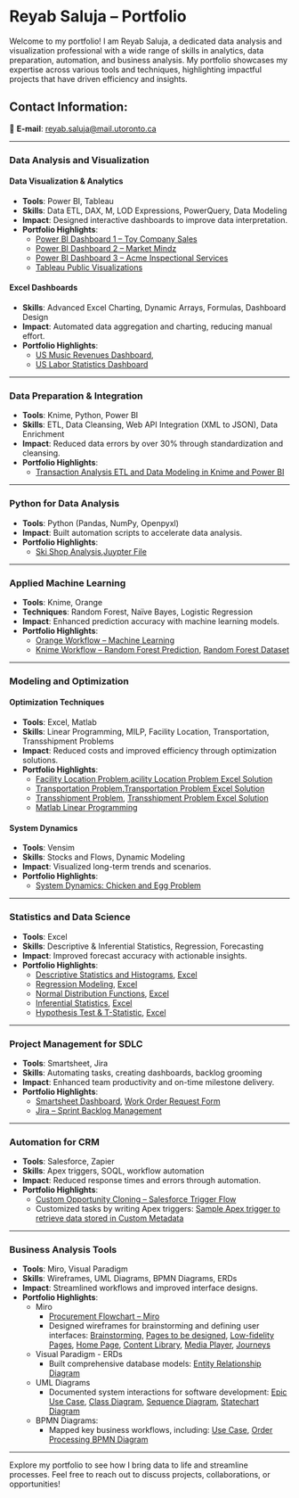 # Reyab Saluja – Portfolio

Welcome to my portfolio! I am Reyab Saluja, a dedicated data analysis and visualization professional with a wide range of skills in analytics, data preparation, automation, and business analysis. My portfolio showcases my expertise across various tools and techniques, highlighting impactful projects that have driven efficiency and insights.

## Contact Information:
📧 **E-mail**: [reyab.saluja@mail.utoronto.ca](mailto:reyab.saluja@mail.utoronto.ca)

---

### **Data Analysis and Visualization**
#### **Data Visualization & Analytics**
- **Tools**: Power BI, Tableau  
- **Skills**: Data ETL, DAX, M, LOD Expressions, PowerQuery, Data Modeling  
- **Impact**: Designed interactive dashboards to improve data interpretation.  
- **Portfolio Highlights**:  
  - [Power BI Dashboard 1 – Toy Company Sales](https://app.powerbi.com/view?r=eyJrIjoiMTk0NDMyNGUtYWI1OC00ZjQxLWE3YzMtNzZlZmUyNzhjZDYwIiwidCI6ImJkMjk4MTgxLWYwMTEtNDNmYy05NTNjLTdhY2E4ZGY1NTJhNCJ9)  
  - [Power BI Dashboard 2 – Market Mindz](https://app.powerbi.com/view?r=eyJrIjoiNmIwNTFiMGEtODliMS00NTdkLTkyNTItNGRmMmM3YWEwNTE5IiwidCI6ImJkMjk4MTgxLWYwMTEtNDNmYy05NTNjLTdhY2E4ZGY1NTJhNCJ9&pageName=ReportSection)  
  - [Power BI Dashboard 3 – Acme Inspectional Services](https://app.powerbi.com/view?r=eyJrIjoiM2Y0MDdkODQtM2JhNi00NWNlLTlhZTktOTI1NDkxZGIyZTk2IiwidCI6ImJkMjk4MTgxLWYwMTEtNDNmYy05NTNjLTdhY2E4ZGY1NTJhNCJ9)  
  - [Tableau Public Visualizations](https://public.tableau.com/app/profile/reyab.saluja/vizzes)

#### **Excel Dashboards**
- **Skills**: Advanced Excel Charting, Dynamic Arrays, Formulas, Dashboard Design  
- **Impact**: Automated data aggregation and charting, reducing manual effort.  
- **Portfolio Highlights**:  
  - [US Music Revenues Dashboard](https://onedrive.live.com/personal/fc9749ad90b11dba/_layouts/15/Doc.aspx?sourcedoc=%7B1c2c4bf3-ae24-45db-a7a0-65fb15e66329%7D&action=default&redeem=aHR0cHM6Ly8xZHJ2Lm1zL3gvYy9mYzk3NDlhZDkwYjExZGJhL0VmTkxMQndrcnR0RnA2QmwteFhtWXlrQllCRTlUc3A0UXQyX1lycE91ZEZLY3c_ZT1lak5oWmg&slrid=00000000-0000-0000-0000-000000000000&originalPath=aHR0cHM6Ly8xZHJ2Lm1zL3gvYy9mYzk3NDlhZDkwYjExZGJhL0VmTkxMQndrcnR0RnA2QmwteFhtWXlrQllCRTlUc3A0UXQyX1lycE91ZEZLY3c_cnRpbWU9VFFRNUdqNF8zVWc&CID=05610b0c-6118-43e3-856a-e4ad71666b2c&_SRM=0:G:53),
  - [US Labor Statistics Dashboard](https://onedrive.live.com/:x:/g/personal/FC9749AD90B11DBA/EdrTZuLhHmVIrk4TVjSnWWwBVFYFFcceQbyvJqvtENYuLA?resid=FC9749AD90B11DBA!se266d3da1ee14865ae4e135634a7596c&ithint=file%2Cxlsx&e=s1zV2d&migratedtospo=true&redeem=aHR0cHM6Ly8xZHJ2Lm1zL3gvYy9mYzk3NDlhZDkwYjExZGJhL0VkclRadUxoSG1WSXJrNFRWalNuV1d3QlZGWUZGY2NlUWJ5dkpxdnRFTll1TEE_ZT1zMXpWMmQ)  

---

### **Data Preparation & Integration**
- **Tools**: Knime, Python, Power BI  
- **Skills**: ETL, Data Cleansing, Web API Integration (XML to JSON), Data Enrichment  
- **Impact**: Reduced data errors by over 30% through standardization and cleansing.  
- **Portfolio Highlights**:  
  - [Transaction Analysis ETL and Data Modeling in Knime and Power BI](https://onedrive.live.com/?redeem=aHR0cHM6Ly8xZHJ2Lm1zL2IvYy9mYzk3NDlhZDkwYjExZGJhL0VmVDBUQlAxZW9CRHJuMFYyc3R0WVFFQjYxM0d6ZERmLUc2d1F1a0xPUWF0V3c%5FZT1DWnY0Tlk&cid=FC9749AD90B11DBA&id=FC9749AD90B11DBA%21s134cf4f47af54380ae7d15dacb6d6101&parId=FC9749AD90B11DBA%21402&o=OneUp)

---

### **Python for Data Analysis**
- **Tools**: Python (Pandas, NumPy, Openpyxl)  
- **Impact**: Built automation scripts to accelerate data analysis.  
- **Portfolio Highlights**:  
  - [Ski Shop Analysis](https://onedrive.live.com/?cid=FC9749AD90B11DBA&id=FC9749AD90B11DBA%21sf18e36f8ee7e4afab8f35174c6d1f4bc&parId=FC9749AD90B11DBA%21294&o=OneUp),[Juypter File](https://onedrive.live.com/?redeem=aHR0cHM6Ly8xZHJ2Lm1zL3UvYy9mYzk3NDlhZDkwYjExZGJhL0VXcHBfek1GU3N4Rmg5V0dFYXdmdDdJQlZHczN6S3NILWV0Z2xhTlJ0UEZqS0E%5FZT1YYUtDdno&cid=FC9749AD90B11DBA&id=FC9749AD90B11DBA%21s33ff696a4a0545cc87d58611ac1fb7b2&parId=FC9749AD90B11DBA%21294&o=OneUp)

---

### **Applied Machine Learning**
- **Tools**: Knime, Orange  
- **Techniques**: Random Forest, Naïve Bayes, Logistic Regression  
- **Impact**: Enhanced prediction accuracy with machine learning models.  
- **Portfolio Highlights**:  
  - [Orange Workflow – Machine Learning](https://onedrive.live.com/?redeem=aHR0cHM6Ly8xZHJ2Lm1zL2IvYy9mYzk3NDlhZDkwYjExZGJhL0VSbGtTTUJ1Q2pkQ3Z4MHo5elByOXJRQmtTSEoydXNLSkVJdUFRcFdCRDVFY0E%5FZT0wSG90cW4&cid=FC9749AD90B11DBA&id=FC9749AD90B11DBA%21sc04864190a6e4237bf1d33f733ebf6b4&parId=FC9749AD90B11DBA%21634&o=OneUp)  
  - [Knime Workflow – Random Forest Prediction](https://onedrive.live.com/?redeem=aHR0cHM6Ly8xZHJ2Lm1zL2IvYy9mYzk3NDlhZDkwYjExZGJhL0VaWnloVGJfSlp0RGwxWWZIUHhBLVg4Qk5YTFpWMGowZy13Ukw2amthYi0ydUE%5FZT0wSDdSRTE&cid=FC9749AD90B11DBA&id=FC9749AD90B11DBA%21s3685729625ff439b97561f1cfc40f97f&parId=FC9749AD90B11DBA%21409&o=OneUp), [Random Forest Dataset](https://onedrive.live.com/:x:/g/personal/FC9749AD90B11DBA/ESWvB3XVXNdPpRQj0V9YDyIBAJVAC-N7zD1sZFuLxyIbjQ?resid=FC9749AD90B11DBA!s7507af255cd54fd7a51423d15f580f22&ithint=file%2Cxlsx&e=OBrwbc&migratedtospo=true&redeem=aHR0cHM6Ly8xZHJ2Lm1zL3gvYy9mYzk3NDlhZDkwYjExZGJhL0VTV3ZCM1hWWE5kUHBSUWowVjlZRHlJQkFKVkFDLU43ekQxc1pGdUx4eUlialE_ZT1PQnJ3YmM)

---

### **Modeling and Optimization**
#### **Optimization Techniques**
- **Tools**: Excel, Matlab  
- **Skills**: Linear Programming, MILP, Facility Location, Transportation, Transshipment Problems  
- **Impact**: Reduced costs and improved efficiency through optimization solutions.  
- **Portfolio Highlights**:  
  - [Facility Location Problem](https://onedrive.live.com/?redeem=aHR0cHM6Ly8xZHJ2Lm1zL2IvYy9mYzk3NDlhZDkwYjExZGJhL0VVbmhmXzJCT2RwSXNlb0tZbkJBdGxNQkhIWmgtemZ5UlVFbkxCR2JZeU1hZlE%5FZT1iRG9YTHo&cid=FC9749AD90B11DBA&id=FC9749AD90B11DBA%21sfd7fe149398148dab1ea0a627040b653&parId=FC9749AD90B11DBA%21282&o=OneUp),[acility Location Problem Excel Solution](https://onedrive.live.com/:x:/g/personal/FC9749AD90B11DBA/EQ1eK6QaYs5AsumOhFcHp04B51jZPsXPOI6O-5NLS_f5EQ?resid=FC9749AD90B11DBA!sa42b5e0d621a40ceb2e98e845707a74e&ithint=file%2Cxlsx&e=GT0Dho&migratedtospo=true&redeem=aHR0cHM6Ly8xZHJ2Lm1zL3gvYy9mYzk3NDlhZDkwYjExZGJhL0VRMWVLNlFhWXM1QXN1bU9oRmNIcDA0QjUxalpQc1hQT0k2Ty01TkxTX2Y1RVE_ZT1HVDBEaG8)
  - [Transportation Problem](https://onedrive.live.com/?redeem=aHR0cHM6Ly8xZHJ2Lm1zL2IvYy9mYzk3NDlhZDkwYjExZGJhL0VlSndvLVZQVm5wQnBUbGtNdkNRel9NQkw5Y1NFcDBxWG5ydG1XbTdVQVlCSEE%5FZT10Qlg5Y25t&cid=FC9749AD90B11DBA&id=FC9749AD90B11DBA%21se5a370e2564f417aa5396432f090cff3&parId=FC9749AD90B11DBA%21286&o=OneUp),[Transportation Problem Excel Solution](https://onedrive.live.com/:x:/g/personal/FC9749AD90B11DBA/EWAQTCa68ylFnxedkggVL9oBifBGXcU7SoI6jZn2KeeMAQ?resid=FC9749AD90B11DBA!s264c1060f3ba45299f179d9208152fda&ithint=file%2Cxlsx&e=eZIq6I&migratedtospo=true&redeem=aHR0cHM6Ly8xZHJ2Lm1zL3gvYy9mYzk3NDlhZDkwYjExZGJhL0VXQVFUQ2E2OHlsRm54ZWRrZ2dWTDlvQmlmQkdYY1U3U29JNmpabjJLZWVNQVE_ZT1lWklxNkk)
  - [Transshipment Problem](https://onedrive.live.com/?redeem=aHR0cHM6Ly8xZHJ2Lm1zL2IvYy9mYzk3NDlhZDkwYjExZGJhL0ViVlFhWGRoZG50SHJKbC1WZUQ1bVBFQlJFY09KMlg2QmotRzI4QU96YlNCQ0E%5FZT1maWJsMXNjb20&cid=FC9749AD90B11DBA&id=FC9749AD90B11DBA%21s776950b57661477bac997e55e0f998f1&parId=FC9749AD90B11DBA%21288&o=OneUp), [Transshipment Problem Excel Solution](https://onedrive.live.com/:x:/g/personal/FC9749AD90B11DBA/EShCEfBc8XVOnMY1BaXJAuUBITzhiPmnOr3UmUuqDlVOUw?resid=FC9749AD90B11DBA!sf0114228f15c4e759cc63505a5c902e5&ithint=file%2Cxlsx&e=EkgNQlk.com&migratedtospo=true&redeem=aHR0cHM6Ly8xZHJ2Lm1zL3gvYy9mYzk3NDlhZDkwYjExZGJhL0VTaENFZkJjOFhWT25NWTFCYVhKQXVVQklUemhpUG1uT3IzVW1VdXFEbFZPVXc_ZT1Fa2dOUWxrLmNvbQ)
  - [Matlab Linear Programming](https://onedrive.live.com/?redeem=aHR0cHM6Ly8xZHJ2Lm1zL2IvYy9mYzk3NDlhZDkwYjExZGJhL0VRRUNrZmp3dnJoQ3BKT3V6eU5MSXZNQmxFbUhXUHpxMEczNkx5d2RIbnNWeHc%5FZT1BMGI3Znc&cid=FC9749AD90B11DBA&id=FC9749AD90B11DBA%21sf8910201bef042b8a493aecf234b22f3&parId=FC9749AD90B11DBA%21276&o=OneUp)

#### **System Dynamics**
- **Tools**: Vensim  
- **Skills**: Stocks and Flows, Dynamic Modeling  
- **Impact**: Visualized long-term trends and scenarios.  
- **Portfolio Highlights**:  
  - [System Dynamics: Chicken and Egg Problem](https://onedrive.live.com/?redeem=aHR0cHM6Ly8xZHJ2Lm1zL2IvYy9mYzk3NDlhZDkwYjExZGJhL0VaZEo1cHM3eXdWS2xJTVhUX0p3eW9BQjJmMlVnX2cySC1fLWtuUERmNE0ydmc%5FZT15VDBpN3M&cid=FC9749AD90B11DBA&id=FC9749AD90B11DBA%21s9be64997cb3b4a059483174ff270ca80&parId=FC9749AD90B11DBA%21296&o=OneUp)

---

### **Statistics and Data Science**
- **Tools**: Excel  
- **Skills**: Descriptive & Inferential Statistics, Regression, Forecasting  
- **Impact**: Improved forecast accuracy with actionable insights.  
- **Portfolio Highlights**:  
  - [Descriptive Statistics and Histograms](https://onedrive.live.com/?redeem=aHR0cHM6Ly8xZHJ2Lm1zL2IvYy9mYzk3NDlhZDkwYjExZGJhL0VUV0dRNzJUbVBaRWg5V25YMHVTNWlVQklWWC1PSExMcnItQllVR0JyNXlNX0E%5FZT1rRWFXeFg&cid=FC9749AD90B11DBA&id=FC9749AD90B11DBA%21sbd438635989344f687d5a75f4b92e625&parId=FC9749AD90B11DBA%21266&o=OneUp), [Excel](https://onedrive.live.com/:x:/g/personal/FC9749AD90B11DBA/ESBZcMn0hnNLmvrYM5arxwMB8jLB4fKHrASJAtjhCzC_Xw?resid=FC9749AD90B11DBA!sc970592086f44b739afad83396abc703&ithint=file%2Cxlsx&e=V41Vpt&migratedtospo=true&redeem=aHR0cHM6Ly8xZHJ2Lm1zL3gvYy9mYzk3NDlhZDkwYjExZGJhL0VTQlpjTW4waG5OTG12cllNNWFyeHdNQjhqTEI0ZktIckFTSkF0amhDekNfWHc_ZT1WNDFWcHQ)
  - [Regression Modeling](https://onedrive.live.com/?redeem=aHR0cHM6Ly8xZHJ2Lm1zL2IvYy9mYzk3NDlhZDkwYjExZGJhL0VVVVNoNmU2U3N4Tm5vZjBTdnhmcVA0QngxTGozLTh6ZE1yUWpIeVNVZ2ptMWc%5FZT14bWtqbTA&cid=FC9749AD90B11DBA&id=FC9749AD90B11DBA%21sa78712454aba4dcc9e87f44afc5fa8fe&parId=FC9749AD90B11DBA%21272&o=OneUp), [Excel](https://onedrive.live.com/:x:/g/personal/FC9749AD90B11DBA/EQHE0Z_SI6xBlVCwBUIMCtcBzc-eTx6rEtaXrzywZ9urRA?resid=FC9749AD90B11DBA!s9fd1c40123d241ac9550b005420c0ad7&ithint=file%2Cxlsx&e=gMMTqN&migratedtospo=true&redeem=aHR0cHM6Ly8xZHJ2Lm1zL3gvYy9mYzk3NDlhZDkwYjExZGJhL0VRSEUwWl9TSTZ4QmxWQ3dCVUlNQ3RjQnpjLWVUeDZyRXRhWHJ6eXdaOXVyUkE_ZT1nTU1UcU4)
  - [Normal Distribution Functions](https://onedrive.live.com/?redeem=aHR0cHM6Ly8xZHJ2Lm1zL2IvYy9mYzk3NDlhZDkwYjExZGJhL0VZbWlxTW1mUUQ5T20zYm8xUVFienpnQnJfaGMxUHVDdFFhazh2YTNuR1pxWHc%5FZT1nRk8wOFA&cid=FC9749AD90B11DBA&id=FC9749AD90B11DBA%21sc9a8a289409f4e3f9b76e8d5041bcf38&parId=FC9749AD90B11DBA%21268&o=OneUp), [Excel](https://onedrive.live.com/:x:/g/personal/FC9749AD90B11DBA/EYYQ9kpCAQlDpajG6-_ovawBSYGTiQ9zMpf4TQheyz6OTQ?resid=FC9749AD90B11DBA!s4af6108601424309a5a8c6ebefe8bdac&ithint=file%2Cxlsx&e=KqTr8X&migratedtospo=true&redeem=aHR0cHM6Ly8xZHJ2Lm1zL3gvYy9mYzk3NDlhZDkwYjExZGJhL0VZWVE5a3BDQVFsRHBhakc2LV9vdmF3QlNZR1RpUTl6TXBmNFRRaGV5ejZPVFE_ZT1LcVRyOFg)
  - [Inferential Statistics](https://onedrive.live.com/?redeem=aHR0cHM6Ly8xZHJ2Lm1zL2IvYy9mYzk3NDlhZDkwYjExZGJhL0VlMkRuNjU4Zm1KSHNLVkEtS0tSUUwwQlUtX0FfdTA0bUd5WXowa2lJeFN1SlE%5FZT0yU1hwYm8&cid=FC9749AD90B11DBA&id=FC9749AD90B11DBA%21sae9f83ed7e7c4762b0a540f8a29140bd&parId=FC9749AD90B11DBA%21269&o=OneUp), [Excel](https://onedrive.live.com/:x:/g/personal/FC9749AD90B11DBA/ESKEyyvlEmhGr_-RJq-2JQMBsWzdSrjqWEDYZcJIviUD9Q?resid=FC9749AD90B11DBA!s2bcb842212e54668afff9126afb62503&ithint=file%2Cxlsx&e=xbG4To&migratedtospo=true&redeem=aHR0cHM6Ly8xZHJ2Lm1zL3gvYy9mYzk3NDlhZDkwYjExZGJhL0VTS0V5eXZsRW1oR3JfLVJKcS0ySlFNQnNXemRTcmpxV0VEWVpjSkl2aVVEOVE_ZT14Ykc0VG8)
  - [Hypothesis Test & T-Statistic](https://onedrive.live.com/?redeem=aHR0cHM6Ly8xZHJ2Lm1zL2IvYy9mYzk3NDlhZDkwYjExZGJhL0VkRHotVWZ2dkdsRnJ1VWhxMF9CZDNNQkF4NEpBdDR5NjMyTF92UFFkQjRxZHc%5FZT1jOFZWR0k&cid=FC9749AD90B11DBA&id=FC9749AD90B11DBA%21s47f9f3d0bcef4569aee521ab4fc17773&parId=FC9749AD90B11DBA%21271&o=OneUp), [Excel](https://onedrive.live.com/:x:/g/personal/FC9749AD90B11DBA/ETwd1UoLRClMhkF7wZECVBwBP56hN3XDJ-0g9pfQ2CVIFA?resid=FC9749AD90B11DBA!s4ad51d3c440b4c2986417bc19102541c&ithint=file%2Cxlsx&e=8euY5a&migratedtospo=true&redeem=aHR0cHM6Ly8xZHJ2Lm1zL3gvYy9mYzk3NDlhZDkwYjExZGJhL0VUd2QxVW9MUkNsTWhrRjd3WkVDVkJ3QlA1NmhOM1hESi0wZzlwZlEyQ1ZJRkE_ZT04ZXVZNWE)

---

### **Project Management for SDLC**
- **Tools**: Smartsheet, Jira  
- **Skills**: Automating tasks, creating dashboards, backlog grooming  
- **Impact**: Enhanced team productivity and on-time milestone delivery.  
- **Portfolio Highlights**:  
  - [Smartsheet Dashboard](https://photos.onedrive.com/share/FC9749AD90B11DBA!s3444129e7a5b42eda414cddfeef92b71?cid=FC9749AD90B11DBA&resId=FC9749AD90B11DBA!s3444129e7a5b42eda414cddfeef92b71&ithint=photo&e=n9vFwm&migratedtospo=true&redeem=aHR0cHM6Ly8xZHJ2Lm1zL2kvYy9mYzk3NDlhZDkwYjExZGJhL0VaNFNSRFJiZXUxQ3BCVE4zLTc1SzNFQjhlTnF1YjlzUDFGLXhpZU9XNzVWM3c_ZT1uOXZGd20), [Work Order Request Form](https://photos.onedrive.com/share/FC9749AD90B11DBA!sb81e41fb3d26410da5f51401ffddba86?cid=FC9749AD90B11DBA&resId=FC9749AD90B11DBA!sb81e41fb3d26410da5f51401ffddba86&ithint=photo&e=cXhkvb&migratedtospo=true&redeem=aHR0cHM6Ly8xZHJ2Lm1zL2kvYy9mYzk3NDlhZDkwYjExZGJhL0VmdEJIcmdtUFExQnBmVVVBZl9kdW9ZQmdYbHRNN0VVcHUydVQ0dXRBRjNkaHc_ZT1jWGhrdmI) 
  - [Jira – Sprint Backlog Management](https://onedrive.live.com/?redeem=aHR0cHM6Ly8xZHJ2Lm1zL2IvYy9mYzk3NDlhZDkwYjExZGJhL0VTbmVRMkJjeC01SmtsX3h2eDIzMDNJQkRoRlZyaDVRVG9ob2t2NVFxX1Z4LUE%5FZT16elZwSUw&cid=FC9749AD90B11DBA&id=FC9749AD90B11DBA%21s6043de29c75c49ee925ff1bf1db7d372&parId=FC9749AD90B11DBA%21275&o=OneUp)

---

### **Automation for CRM**
- **Tools**: Salesforce, Zapier  
- **Skills**: Apex triggers, SOQL, workflow automation  
- **Impact**: Reduced response times and errors through automation.  
- **Portfolio Highlights**:  
  - [Custom Opportunity Cloning – Salesforce Trigger Flow](https://onedrive.live.com/?redeem=aHR0cHM6Ly8xZHJ2Lm1zL2IvYy9mYzk3NDlhZDkwYjExZGJhL0VYYUFVUUItcC1kQnY4cnM2OWZmdTZRQnQxaGxpX0UtaDlfYXJXenYzVUlMVmc%5FZT1LWmtnbWk&cid=FC9749AD90B11DBA&id=FC9749AD90B11DBA%21s00518076a77e41e7bfcaecebd7dfbba4&parId=FC9749AD90B11DBA%21s554da66f992541e19fcaa7cc2289986e&o=OneUp)  
  - Customized tasks by writing Apex triggers: [Sample Apex trigger to retrieve data stored in Custom Metadata](https://onedrive.live.com/?redeem=aHR0cHM6Ly8xZHJ2Lm1zL3QvYy9mYzk3NDlhZDkwYjExZGJhL0VWV09ZMVZBNmE5QXRJS0VUTUpjb3NJQkNDUkJWWndiWWNuR0hqQWd2WEp4NEE%5FZT1DV1B5RFJ0IEZhY3RvciBmcm9tIEN1c3RvbSBNZXRhZGF0YSAyMDI0IDEyIDI0&cid=FC9749AD90B11DBA&id=FC9749AD90B11DBA%21s55638e55e94040afb482844cc25ca2c2&parId=FC9749AD90B11DBA%21s58122d23acaf48419ff93a529888d3aa&o=OneUp)

---

### **Business Analysis Tools**
- **Tools**: Miro, Visual Paradigm  
- **Skills**: Wireframes, UML Diagrams, BPMN Diagrams, ERDs  
- **Impact**: Streamlined workflows and improved interface designs.  
- **Portfolio Highlights**:  
  - Miro
      - [Procurement Flowchart – Miro](https://photos.onedrive.com/share/FC9749AD90B11DBA!sac863742ea1c4909aa6d7a8fe7b2f6c7?cid=FC9749AD90B11DBA&resId=FC9749AD90B11DBA!sac863742ea1c4909aa6d7a8fe7b2f6c7&ithint=photo&e=ADhznJ&migratedtospo=true&redeem=aHR0cHM6Ly8xZHJ2Lm1zL2kvYy9mYzk3NDlhZDkwYjExZGJhL0VVSTNocXdjNmdsSnFtMTZqLWV5OXNjQmVDOFN4TEkwckZXbVVMeUVyTjlTSVE_ZT1BRGh6bko)  
      - Designed wireframes for brainstorming and defining user interfaces: [Brainstorming](https://photos.onedrive.com/share/FC9749AD90B11DBA!sd89c58a233df419aba3581e36b1279f7?cid=FC9749AD90B11DBA&resId=FC9749AD90B11DBA!sd89c58a233df419aba3581e36b1279f7&ithint=photo&e=eZ71kw&migratedtospo=true&redeem=aHR0cHM6Ly8xZHJ2Lm1zL2kvYy9mYzk3NDlhZDkwYjExZGJhL0VhSlluTmpmTTVwQnVqV0I0MnNTZWZjQkxOOTVmQ1VuWmd5UzF4UUJBMGdiTHc_ZT1lWjcxa3c), [Pages to be designed](https://photos.onedrive.com/share/FC9749AD90B11DBA!s86581e521f1847058460b4dd8985e9b7?cid=FC9749AD90B11DBA&resId=FC9749AD90B11DBA!s86581e521f1847058460b4dd8985e9b7&ithint=photo&e=tiCMvg&migratedtospo=true&redeem=aHR0cHM6Ly8xZHJ2Lm1zL2kvYy9mYzk3NDlhZDkwYjExZGJhL0VWSWVXSVlZSHdWSGhHQzAzWW1GNmJjQl9jSWZ5Z0JCSDQtQi11S1FsTHZhZWc_ZT10aUNNdmc), [Low-fidelity Pages](https://photos.onedrive.com/share/FC9749AD90B11DBA!sdee27bada871469ba0a4d0101c239f0a?cid=FC9749AD90B11DBA&resId=FC9749AD90B11DBA!sdee27bada871469ba0a4d0101c239f0a&ithint=photo&e=GmZB5c&migratedtospo=true&redeem=aHR0cHM6Ly8xZHJ2Lm1zL2kvYy9mYzk3NDlhZDkwYjExZGJhL0VhMTc0dDV4cUp0R29LVFFFQndqbndvQi1ndUQ3RTRBSWxCM195ZGxKaUd2MVE_ZT1HbVpCNWM), [Home Page](https://photos.onedrive.com/share/FC9749AD90B11DBA!s78619c9b08a74a9c94514da5b8c05775?cid=FC9749AD90B11DBA&resId=FC9749AD90B11DBA!s78619c9b08a74a9c94514da5b8c05775&ithint=photo&e=30dRx8&migratedtospo=true&redeem=aHR0cHM6Ly8xZHJ2Lm1zL2kvYy9mYzk3NDlhZDkwYjExZGJhL0VadWNZWGluQ0p4S2xGRk5wYmpBVjNVQlU3MDRMSlRFdXBIQ1Z0dDlsQUQxS1E_ZT0zMGRSeDg), [Content Library](https://photos.onedrive.com/share/FC9749AD90B11DBA!sb060af69d78d4fcaba8a68b6e5368b8c?cid=FC9749AD90B11DBA&resId=FC9749AD90B11DBA!sb060af69d78d4fcaba8a68b6e5368b8c&ithint=photo&e=MZsrVs&migratedtospo=true&redeem=aHR0cHM6Ly8xZHJ2Lm1zL2kvYy9mYzk3NDlhZDkwYjExZGJhL0VXbXZZTENOMThwUHVvcG90dVUyaTR3Qmg4VkFCeEc5VnhaRnIxT1R3V21OblE_ZT1NWnNyVnM), [Media Player](https://photos.onedrive.com/share/FC9749AD90B11DBA!sed44cae530b04fa78134310f71e669f2?cid=FC9749AD90B11DBA&resId=FC9749AD90B11DBA!sed44cae530b04fa78134310f71e669f2&ithint=photo&e=stEZnV&migratedtospo=true&redeem=aHR0cHM6Ly8xZHJ2Lm1zL2kvYy9mYzk3NDlhZDkwYjExZGJhL0VlWEtSTzJ3TUtkUGdUUXhEM0htYWZJQmM4OUNHdFpLU21Ld3didWhBM3ViZFE_ZT1zdEVablY), [Journeys](https://photos.onedrive.com/share/FC9749AD90B11DBA!s3149b5390dc54d499b5cbda89fefb1ea?cid=FC9749AD90B11DBA&resId=FC9749AD90B11DBA!s3149b5390dc54d499b5cbda89fefb1ea&ithint=photo&e=hgFrvH&migratedtospo=true&redeem=aHR0cHM6Ly8xZHJ2Lm1zL2kvYy9mYzk3NDlhZDkwYjExZGJhL0VUbTFTVEhGRFVsTm0xeTlxSl92c2VvQjZJbDNMeUNNanJzNmVVcjNiUktMUXc_ZT1oZ0Zydkg)
  - Visual Paradigm - ERDs
      - Built comprehensive database models: [Entity Relationship Diagram](https://onedrive.live.com/:p:/g/personal/FC9749AD90B11DBA/EYTzz_aBhOFAqxlbbeNGkq8B8cDi3DAB1A7SwYr69jcWeg?resid=FC9749AD90B11DBA!sf6cff384848140e1ab195b6de34692af&ithint=file%2Cpptx&e=VSgmCg&migratedtospo=true&redeem=aHR0cHM6Ly8xZHJ2Lm1zL3AvYy9mYzk3NDlhZDkwYjExZGJhL0VZVHp6X2FCaE9GQXF4bGJiZU5Ha3E4QjhjRGkzREFCMUE3U3dZcjY5amNXZWc_ZT1WU2dtQ2c)
  - UML Diagrams
      - Documented system interactions for software development: [Epic Use Case](https://onedrive.live.com/?redeem=aHR0cHM6Ly8xZHJ2Lm1zL2IvYy9mYzk3NDlhZDkwYjExZGJhL0Vib2RzWkN0U1pjZ2dQeHhBUUFBQUFBQm0xbDZfNHU2VHBDMWs5cS11MGlnSWc%5FZT1tZlRoTTc&cid=FC9749AD90B11DBA&id=FC9749AD90B11DBA%21369&parId=FC9749AD90B11DBA%21298&o=OneUp), [Class Diagram](https://onedrive.live.com/?redeem=aHR0cHM6Ly8xZHJ2Lm1zL2IvYy9mYzk3NDlhZDkwYjExZGJhL0Vib2RzWkN0U1pjZ2dQeHdBUUFBQUFBQlBDTmlXVW4xcWxYdGpkYlpxYVRoOVE%5FZT1vVmduUTY&cid=FC9749AD90B11DBA&id=FC9749AD90B11DBA%21368&parId=FC9749AD90B11DBA%21298&o=OneUp), [Sequence Diagram](https://onedrive.live.com/?redeem=aHR0cHM6Ly8xZHJ2Lm1zL2IvYy9mYzk3NDlhZDkwYjExZGJhL0Vib2RzWkN0U1pjZ2dQeHpBUUFBQUFBQkhFVC12bHpub0N1ZmdFeVM5WVIzV0E%5FZT1GM1ZEenM&cid=FC9749AD90B11DBA&id=FC9749AD90B11DBA%21371&parId=FC9749AD90B11DBA%21298&o=OneUp), [Statechart Diagram](https://onedrive.live.com/?redeem=aHR0cHM6Ly8xZHJ2Lm1zL2IvYy9mYzk3NDlhZDkwYjExZGJhL0Vib2RzWkN0U1pjZ2dQeDFBUUFBQUFBQlVWT24xVFBUQmYyc2M5OFJxSWx2UFE%5FZT1KM0R3enc&cid=FC9749AD90B11DBA&id=FC9749AD90B11DBA%21373&parId=FC9749AD90B11DBA%21298&o=OneUp)
  - BPMN  Diagrams:
      - Mapped key business workflows, including: [Use Case](https://onedrive.live.com/?redeem=aHR0cHM6Ly8xZHJ2Lm1zL2IvYy9mYzk3NDlhZDkwYjExZGJhL0VaaGVfQXlBYXdCTmc0dEhId1g2T2xNQnlSMktRR2hDU3JrdGhpckZ0UDhaVXc%5FZT1ITm9lekU&cid=FC9749AD90B11DBA&id=FC9749AD90B11DBA%21s0cfc5e986b804d00838b471f05fa3a53&parId=FC9749AD90B11DBA%21250&o=OneUp), [Order Processing BPMN Diagram](https://onedrive.live.com/?redeem=aHR0cHM6Ly8xZHJ2Lm1zL3UvYy9mYzk3NDlhZDkwYjExZGJhL0Vib2RzWkN0U1pjZ2dQd0pBUUFBQUFBQjZqd2FCRW5XRHpJd01VN3RteHczbHc%5FZT1nZjlXYVQ&cid=FC9749AD90B11DBA&id=FC9749AD90B11DBA%21265&parId=FC9749AD90B11DBA%21250&o=OneUp)

---

Explore my portfolio to see how I bring data to life and streamline processes. Feel free to reach out to discuss projects, collaborations, or opportunities!
